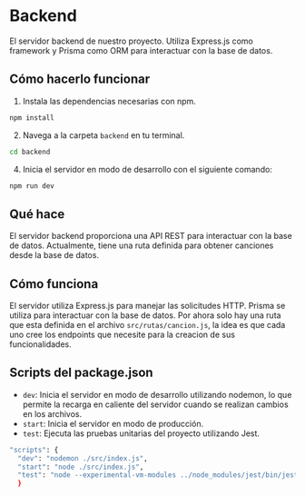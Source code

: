 # Backend

El servidor backend de nuestro proyecto. Utiliza Express.js como framework y Prisma como ORM para interactuar con la base de datos.

## Cómo hacerlo funcionar


1. Instala las dependencias necesarias con npm.

```sh
npm install
```

2. Navega a la carpeta `backend` en tu terminal.

```sh
cd backend
```

<!-- 3.() Copia el archivo `.env.example` a un nuevo archivo llamado `.env` y rellena las variables de entorno necesarias.

`cp .env.example .env` -->

4. Inicia el servidor en modo de desarrollo con el siguiente comando:

```sh
npm run dev
```

## Qué hace

El servidor backend proporciona una API REST para interactuar con la base de datos. Actualmente, tiene una ruta definida para obtener canciones desde la base de datos.

## Cómo funciona

El servidor utiliza Express.js para manejar las solicitudes HTTP. Prisma se utiliza para interactuar con la base de datos. Por ahora solo hay una ruta que esta definida en el archivo `src/rutas/cancion.js`, la idea es que cada uno cree los endpoints que necesite para la creacion de sus funcionalidades.

## Scripts del package.json

- `dev`: Inicia el servidor en modo de desarrollo utilizando nodemon, lo que permite la recarga en caliente del servidor cuando se realizan cambios en los archivos.
- `start`: Inicia el servidor en modo de producción.
- `test`: Ejecuta las pruebas unitarias del proyecto utilizando Jest.

```sh
"scripts": {
  "dev": "nodemon ./src/index.js",
  "start": "node ./src/index.js",
  "test": "node --experimental-vm-modules ../node_modules/jest/bin/jest.js"
  }
```
